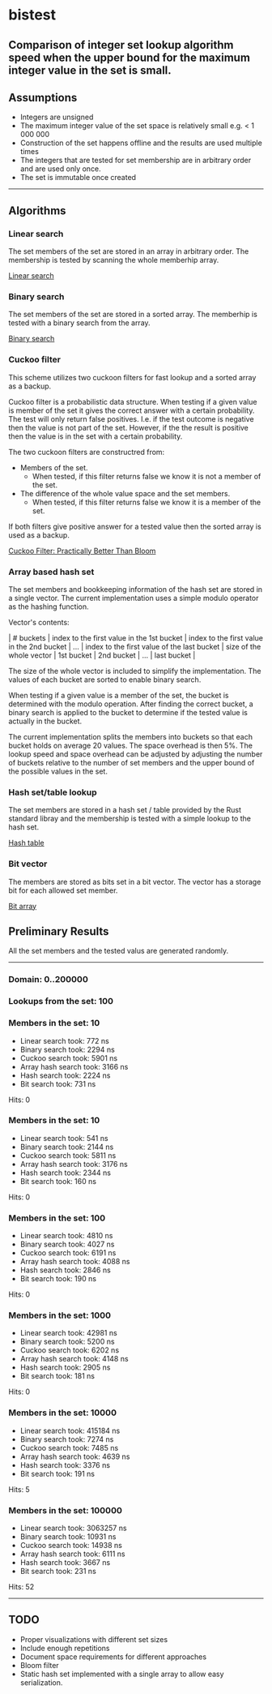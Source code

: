 # bistest
Comparison of integer set lookup algorithm speed when the upper bound for the maximum integer value in the set is small.
------
## Assumptions
* Integers are unsigned
* The maximum integer value of the set space is relatively small e.g. < 1 000 000
* Construction of the set happens offline and the results are used multiple times
* The integers that are tested for set membership are in arbitrary order and are used only once.
* The set is immutable once created
------
## Algorithms

### Linear search
The set members of the set are stored in an array in arbitrary order. The membership is tested by scanning the whole memberhip array.

[Linear search](https://en.wikipedia.org/wiki/Linear_search)

### Binary search
The set members of the set are stored in a sorted array. The memberhip is tested with a binary search from the array.

[Binary search](https://en.wikipedia.org/wiki/Binary_search_algorithm)

### Cuckoo filter
This scheme utilizes two cuckoon filters for fast lookup and a sorted array as a backup.

Cuckoo filter is a probabilistic data structure. When testing if a given value is member of the set it gives the correct answer
with a certain probability. The test will only return false positives. I.e. if the test outcome is negative then the value
is not part of the set. However, if the the result is positive then the value is in the set with a certain probability.

The two cuckoon filters are constructred from:
- Members of the set.
  - When tested, if this filter returns false we know it is not a member of the set.
- The difference of the whole value space and the set members.
  - When tested, if this filter returns false we know it is a member of the set.

If both filters give positive answer for a tested value then the sorted array is used as a backup.

[Cuckoo Filter: Practically Better Than Bloom](https://www.cs.cmu.edu/~dga/papers/cuckoo-conext2014.pdf)

### Array based hash set

The set members and bookkeeping information of the hash set are stored in a single vector. The current implementation uses a simple modulo operator as the hashing function.

Vector's contents:

| # buckets | index to the first value in the 1st bucket | index to the first value in the 2nd bucket | ... | index to the first value of the last bucket | size of the whole vector | 1st bucket | 2nd bucket | ... | last bucket |

The size of the whole vector is included to simplify the implementation. The values of each bucket are sorted to enable binary search.

When testing if a given value is a member of the set, the bucket is determined with the modulo operation. After finding the correct bucket, a binary search is applied to the bucket to determine if the tested value is actually in the bucket.

The current implementation splits the members into buckets so that each bucket holds on average 20 values. The space overhead is then 5%. The lookup speed and space overhead can be adjusted by adjusting the number of buckets relative to the number of set members and the upper bound of the possible values in the set.


### Hash set/table lookup
The set members are stored in a hash set / table provided by the Rust standard libray and the membership is tested with a simple lookup to the hash set.

[Hash table](https://en.wikipedia.org/wiki/Hash_table)

### Bit vector

The members are stored as bits set in a bit vector. The vector has a storage bit for each allowed set member.

[Bit array](https://en.wikipedia.org/wiki/Bit_array)

## Preliminary Results

All the set members and the tested valus are generated randomly.

-------------
### Domain: 0..200000
### Lookups from the set: 100

### Members in the set: 10

* Linear search took: 772 ns
* Binary search took: 2294 ns
* Cuckoo search took: 5901 ns
* Array hash search took: 3166 ns
* Hash search took: 2224 ns
* Bit search took: 731 ns

Hits: 0


### Members in the set: 10

* Linear search took: 541 ns
* Binary search took: 2144 ns
* Cuckoo search took: 5811 ns
* Array hash search took: 3176 ns
* Hash search took: 2344 ns
* Bit search took: 160 ns

Hits: 0


### Members in the set: 100

* Linear search took: 4810 ns
* Binary search took: 4027 ns
* Cuckoo search took: 6191 ns
* Array hash search took: 4088 ns
* Hash search took: 2846 ns
* Bit search took: 190 ns

Hits: 0


### Members in the set: 1000

* Linear search took: 42981 ns
* Binary search took: 5200 ns
* Cuckoo search took: 6202 ns
* Array hash search took: 4148 ns
* Hash search took: 2905 ns
* Bit search took: 181 ns

Hits: 0


### Members in the set: 10000

* Linear search took: 415184 ns
* Binary search took: 7274 ns
* Cuckoo search took: 7485 ns
* Array hash search took: 4639 ns
* Hash search took: 3376 ns
* Bit search took: 191 ns

Hits: 5


### Members in the set: 100000

* Linear search took: 3063257 ns
* Binary search took: 10931 ns
* Cuckoo search took: 14938 ns
* Array hash search took: 6111 ns
* Hash search took: 3667 ns
* Bit search took: 231 ns

Hits: 52


--------------

## TODO
- Proper visualizations with different set sizes
- Include enough repetitions
- Document space requirements for different approaches
- Bloom filter
- Static hash set implemented with a single array to allow easy serialization.

